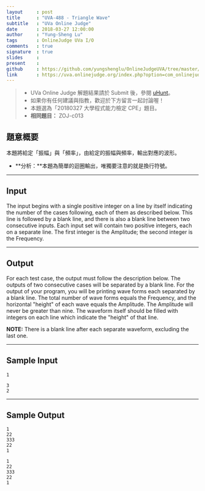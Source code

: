 ```yaml
---
layout     : post
title      : "UVA-488 - Triangle Wave"
subtitle   : "UVa Online Judge"
date       : 2018-03-27 12:00:00
author     : "Yung-Sheng Lu"
tags       : OnlineJudge UVa I/O
comments   : true
signature  : true
slides     : 
present    :
github     : https://github.com/yungshenglu/OnlineJudgeUVA/tree/master/UVA-488
link       : https://uva.onlinejudge.org/index.php?option=com_onlinejudge&Itemid=8&page=show_problem&problem=429
---
```


> * UVa Online Judge 解題結果請於 Submit 後，參閱 [uHunt](https://uhunt.onlinejudge.org/)。
> * 如果你有任何建議與指教，歡迎於下方留言一起討論喔！
> * 本題選為「20180327 大學程式能力檢定 CPE」題目。
> * **相同題目：** ZOJ-c013

## 題意概要

本題將給定「振幅」與「頻率」，由給定的振幅與頻率，輸出對應的波形。

* **分析：**本題為簡單的迴圈輸出，唯獨要注意的就是換行符號。

---
## Input

The input begins with a single positive integer on a line by itself indicating the number of the cases following, each of them as described below. This line is followed by a blank line, and there is also a blank line between two consecutive inputs. Each input set will contain two positive integers, each on a separate line. The first integer is the Amplitude; the second integer is the Frequency.

---
## Output

For each test case, the output must follow the description below. The outputs of two consecutive cases will be separated by a blank line. For the output of your program, you will be printing wave forms each separated by a blank line. The total number of wave forms equals the Frequency, and the horizontal "height" of each wave equals the Amplitude. The Amplitude will never be greater than nine. The waveform itself should be filled with integers on each line which indicate the "height" of that line.

**NOTE:** There is a blank line after each separate waveform, excluding the last one.

---
## Sample Input

```
1

3
2
```

---
## Sample Output

```
1
22
333
22
1

1
22
333
22
1
```